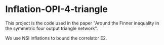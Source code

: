 # Inflation-OPI-4-triangle

This project is the code used in the paper "Around the Finner inequality in the symmetric four output triangle network".

We use NSI inflations to bound the correlator E2.
